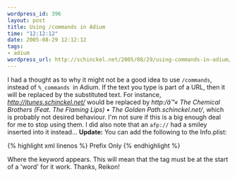 ```yaml
--- 
wordpress_id: 396
layout: post
title: Using /commands in Adium
time: "12:12:12"
date: 2005-08-29 12:12:12
tags: 
- adium
wordpress_url: http://schinckel.net/2005/08/29/using-commands-in-adium/
---
```

I had a thought as to why it might not be a good idea to use `/commands`, instead of `%_commands `in Adium. If the text you type is part of a URL, then it will be replaced by the substituted text. For instance, _http://itunes.schinckel.net/_ would be replaced by _http:/â™« The Chemical Brothers (Feat. The Flaming Lips) • The Golden Path.schinckel.net/_, which is probably not desired behaviour. I'm not sure if this is a big enough deal for me to stop using them. I did also note that an `afp://` had a smiley inserted into it instead... **Update:** You can add the following to the Info.plist: 
    
{% highlight xml linenos %}
                <key>Prefix Only</key>
                <true/>
{% endhighlight %}

Where the keyword appears. This will mean that the tag must be at the start of a 'word' for it work. Thanks, Reikon! 
